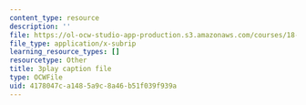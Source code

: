 ```yaml
---
content_type: resource
description: ''
file: https://ol-ocw-studio-app-production.s3.amazonaws.com/courses/18-03sc-differential-equations-fall-2011/4178047ca1485a9c8a46b51f039f939a_3ejfkMHr_DE.vtt
file_type: application/x-subrip
learning_resource_types: []
resourcetype: Other
title: 3play caption file
type: OCWFile
uid: 4178047c-a148-5a9c-8a46-b51f039f939a
---
```


